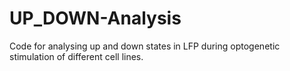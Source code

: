# UP_DOWN-Analysis
Code for analysing up and down states in LFP during optogenetic stimulation of different cell lines.
